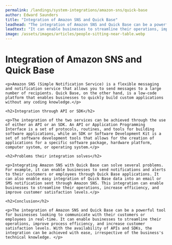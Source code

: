 ```yaml
---
permalink: /landings/system-integrations/amazon-sns/quick-base
author: Edward Saunders
title: "Integration of Amazon SNS and Quick Base"
leadhead: "The integration of Amazon SNS and Quick Base can be a powerful tool for businesses looking to communicate with their customers or employees in real-time"
leadtext: "It can enable businesses to streamline their operations, improve process efficiency, and increase customer satisfaction levels. With the availability of APIs and SDKs, the integration can be achieved with ease, irrespective of the business's technical knowledge."
image: /assets/images/articles/people-sitting-near-table.webp
---
```

<div class="arttext">	<h1>Integration of Amazon SNS and Quick Base</h1>

	<p>Amazon SNS (Simple Notification Service) is a flexible messaging and notification service that allows you to send messages to a large number of recipients. Quick Base, on the other hand, is a low-code platform that enables businesses to quickly build custom applications without any coding knowledge.</p>

	<h2>Integration through API or SDK</h2>

	<p>The integration of the two services can be achieved through the use of either an API or an SDK. An API or Application Programming Interface is a set of protocols, routines, and tools for building software applications, while an SDK or Software Development Kit is a set of software development tools that allows for the creation of applications for a specific software package, hardware platform, computer system, or operating system.</p>

	<h2>Problems their integration solves</h2>

	<p>Integrating Amazon SNS with Quick Base can solve several problems. For example, it can enable businesses to send notifications and alerts to their customers or employees through Quick Base applications. It can also enable easy integration of Quick Base data into an email or SMS notification sent through Amazon SNS. This integration can enable businesses to streamline their operations, increase efficiency, and improve customer satisfaction levels.</p>

	<h2>Conclusion</h2>

	<p>The integration of Amazon SNS and Quick Base can be a powerful tool for businesses looking to communicate with their customers or employees in real-time. It can enable businesses to streamline their operations, improve process efficiency, and increase customer satisfaction levels. With the availability of APIs and SDKs, the integration can be achieved with ease, irrespective of the business's technical knowledge. </p>

</div>